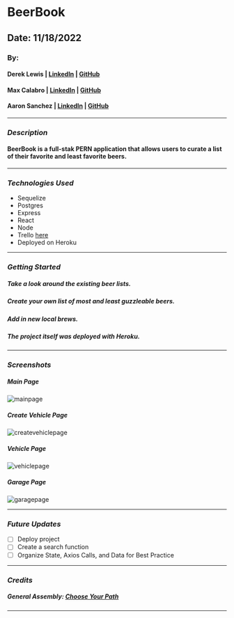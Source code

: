 # BeerBook

## Date: 11/18/2022

### By:

#### Derek Lewis | [LinkedIn](http://www.linkedin.com/in/derek-r-lewis) | [GitHub](https://github.com/d-lewis9442)

#### Max Calabro | [LinkedIn](https://www.linkedin.com/in/max-calabro) | [GitHub](https://github.com/max-calabro)

#### Aaron Sanchez | [LinkedIn](https://www.linkedin.com/in/aaron-g-sanchez) | [GitHub](https://github.com/Aaron-G-Sanchez)

---

### **_Description_**

#### BeerBook is a full-stak PERN application that allows users to curate a list of their favorite and least favorite beers. 

---

### **_Technologies Used_**

- Sequelize
- Postgres
- Express
- React
- Node
- Trello [here](https://trello.com/b/to67FhS9/beerbook)
- Deployed on Heroku

---

### **_Getting Started_**

##### Take a look around the existing beer lists.

##### Create your own list of most and least guzzleable beers.

##### Add in new local brews.

##### The project itself was deployed with Heroku.

---

### **_Screenshots_**

##### Main Page

![mainpage](https://i.ibb.co/GtHBVz7/homepage.png)

##### Create Vehicle Page

![createvehiclepage](https://i.ibb.co/HpFN85d/addvehicle.png)

##### Vehicle Page

![vehiclepage](https://i.ibb.co/Zc8Lrz7/vehicledetail.png)

##### Garage Page

![garagepage](https://i.ibb.co/jbyWThH/garagepage.png)

---

### **_Future Updates_**

- [ ] Deploy project
- [ ] Create a search function
- [ ] Organize State, Axios Calls, and Data for Best Practice

---

### **_Credits_**

##### General Assembly: [Choose Your Path](https://generalassemb.ly/)

---
